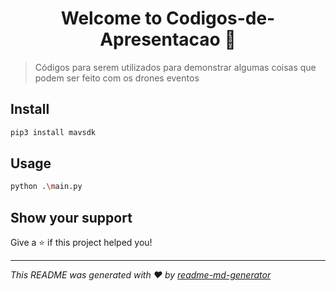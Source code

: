 <h1 align="center">Welcome to Codigos-de-Apresentacao 👋</h1>
<p>
</p>

> Códigos para serem utilizados para demonstrar algumas coisas que podem ser feito com os drones eventos

## Install

```sh
pip3 install mavsdk
```

## Usage

```sh
python .\main.py
```

## Show your support

Give a ⭐️ if this project helped you!

***
_This README was generated with ❤️ by [readme-md-generator](https://github.com/kefranabg/readme-md-generator)_